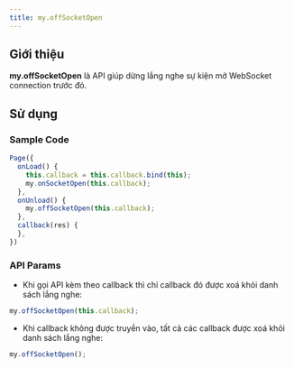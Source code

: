 ```yaml
---
title: my.offSocketOpen
---
```


## Giới thiệu

**my.offSocketOpen** là API giúp dừng lắng nghe sự kiện mở WebSocket connection trước đó.

## Sử dụng

### Sample Code

```js
Page({
  onLoad() {
    this.callback = this.callback.bind(this);
    my.onSocketOpen(this.callback);
  },
  onUnload() {
    my.offSocketOpen(this.callback);
  },
  callback(res) {
  },
})
```

### API Params

- Khi gọi API kèm theo callback thì chỉ callback đó được xoá khỏi danh sách lắng nghe:

```js
my.offSocketOpen(this.callback);
```

- Khi callback không được truyền vào, tất cả các callback được xoá khỏi danh sách lắng nghe:
  
```js
my.offSocketOpen();
```